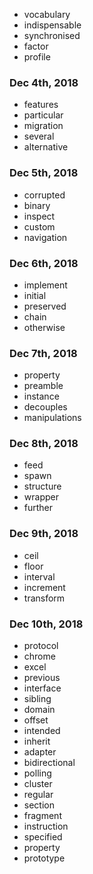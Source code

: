 + vocabulary
+ indispensable
+ synchronised
+ factor
+ profile
### Dec 4th, 2018
+ features
+ particular
+ migration
+ several
+ alternative
### Dec 5th, 2018
+ corrupted
+ binary
+ inspect
+ custom
+ navigation
### Dec 6th, 2018
+ implement
+ initial
+ preserved
+ chain
+ otherwise
### Dec 7th, 2018
+ property
+ preamble
+ instance
+ decouples
+ manipulations
### Dec 8th, 2018
+ feed
+ spawn
+ structure
+ wrapper 
+ further
### Dec 9th, 2018
+ ceil
+ floor
+ interval
+ increment
+ transform
### Dec 10th, 2018
+ protocol
+ chrome
+ excel
+ previous
+ interface
+ sibling
+ domain
+ offset
+ intended
+ inherit
+ adapter
+ bidirectional
+ polling
+ cluster
+ regular
+ section
+ fragment
+ instruction
+ specified
+ property
+ prototype